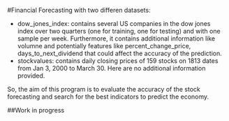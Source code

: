 #Financial Forecasting with two differen datasets:
* dow_jones_index: contains several US companies in the dow jones index over two quarters (one for training, one for testing) and with one sample per week.
Furthermore, it contains additional information like volumne and potentially features like percent_change_price, days_to_next_dividend that could affect the accuracy of the prediction.
* stockvalues: contains daily closing prices of 159 stocks on 1813 dates from Jan 3, 2000 to March 30. Here are no additional information provided. 

So, the aim of this program is to evaluate the accuracy of the stock forecasting and search for the best indicators to predict the economy.

##Work in progress